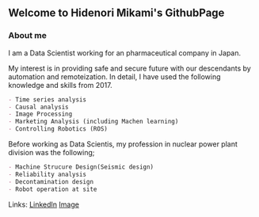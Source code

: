 ## Welcome to Hidenori Mikami's GithubPage

### About me

I am a Data Scientist working for an pharmaceutical company in Japan.


My interest is in providing safe and  secure future with our descendants by automation and remoteization.
In detail, I have used the following knowledge and skills from 2017.
```markdown
- Time series analysis
- Causal analysis
- Image Processing
- Marketing Analysis (including Machen learning)
- Controlling Robotics (ROS)
```


Before working as Data Scientis, my profession in nuclear power plant division was the following;
```markdown
- Machine Strucure Design(Seismic design)
- Reliability analysis
- Decontamination design
- Robot operation at site
```

Links:
[LinkedIn](https://www.linkedin.com/in/hidenori-mikami-7a58042a/) 
[Image](github_io_profile.jpeg)